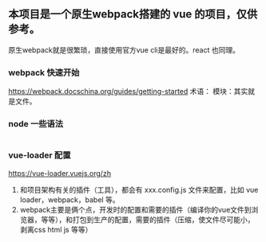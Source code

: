 ## 本项目是一个原生webpack搭建的 vue 的项目，仅供参考。
原生webpack就是很繁琐，直接使用官方vue cli是最好的。react 也同理。


### webpack 快速开始
https://webpack.docschina.org/guides/getting-started
术语：
模块：其实就是文件。

### node 一些语法
```node

```
### vue-loader 配置
https://vue-loader.vuejs.org/zh

1. 和项目架构有关的插件（工具），都会有 xxx.config.js 文件来配置，比如 vue loader，webpack，babel 等。
2. webpack主要是俩个点，开发时的配置和需要的插件（编译你的vue文件到浏览器，等等），和打包到生产的配置，需要的插件（压缩，使文件尽可能小，剥离css html js 等等）